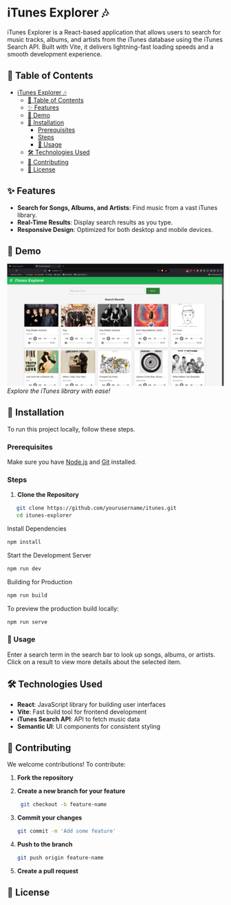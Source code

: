 # iTunes Explorer 🎶

iTunes Explorer is a React-based application that allows users to search for music tracks, albums, and artists from the iTunes database using the iTunes Search API. Built with Vite, it delivers lightning-fast loading speeds and a smooth development experience.

## 📌 Table of Contents

- [iTunes Explorer 🎶](#itunes-explorer-)
  - [📌 Table of Contents](#-table-of-contents)
  - [✨ Features](#-features)
  - [🎥 Demo](#-demo)
  - [🚀 Installation](#-installation)
    - [Prerequisites](#prerequisites)
    - [Steps](#steps)
    - [📖 Usage](#-usage)
  - [🛠️ Technologies Used](#️-technologies-used)
  - [🤝 Contributing](#-contributing)
  - [📄 License](#-license)

## ✨ Features

- **Search for Songs, Albums, and Artists**: Find music from a vast iTunes library.
- **Real-Time Results**: Display search results as you type.
- **Responsive Design**: Optimized for both desktop and mobile devices.

## 🎥 Demo

![iTunes Explorer Screenshot](./src/assets/itunes.png)
_Explore the iTunes library with ease!_ <!-- Replace the path with the correct location of your image -->

## 🚀 Installation

To run this project locally, follow these steps.

### Prerequisites

Make sure you have [Node.js](https://nodejs.org/) and [Git](https://git-scm.com/) installed.

### Steps

1. **Clone the Repository**

```bash
   git clone https://github.com/yourusername/itunes.git
   cd itunes-explorer
```

Install Dependencies

```bash
npm install
```

Start the Development Server

```bash
npm run dev
```

Building for Production

```bash
npm run build
```

To preview the production build locally:

```bash
npm run serve
```

### 📖 Usage

Enter a search term in the search bar to look up songs, albums, or artists.
Click on a result to view more details about the selected item.

## 🛠️ Technologies Used

- **React**: JavaScript library for building user interfaces
- **Vite**: Fast build tool for frontend development
- **iTunes Search API**: API to fetch music data
- **Semantic UI**: UI components for consistent styling

## 🤝 Contributing

We welcome contributions! To contribute:

1. **Fork the repository**
2. **Create a new branch for your feature**

   ```bash
    git checkout -b feature-name
   ```

3. **Commit your changes**

   ```bash
   git commit -m 'Add some feature'
   ```

4. **Push to the branch**

   ```bash
   git push origin feature-name
   ```

5. **Create a pull request**

## 📄 License
